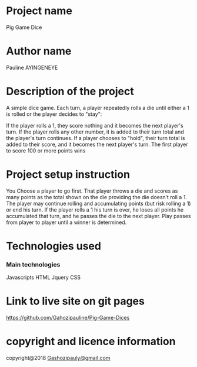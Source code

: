 # Project name
Pig Game Dice
# Author name
Pauline AYINGENEYE
# Description of the project
 A simple dice game. Each turn, a player repeatedly rolls a die until either a 1 is rolled or the player decides to "stay":

If the player rolls a 1, they score nothing and it becomes the next player's turn.
If the player rolls any other number, it is added to their turn total and the player's turn continues.
If a player chooses to "hold", their turn total is added to their score, and it becomes the next player's turn.
The first player to score 100 or more points wins
# Project setup instruction
 You Choose a player to go first. That player throws a die and scores as many points as the total shown on the die providing the die doesn’t roll a 1. The player may continue rolling and accumulating points (but risk rolling a 1) or end his turn. If the player rolls a 1 his turn is over, he loses all points he accumulated that turn, and he passes the die to the next player. Play passes from player to player until a winner is determined.
 # Technologies used
 ### Main technologies
 Javascripts
 HTML
 Jquery
 CSS
 # Link to live site on git pages
 https://github.com/Gahozipauline/Pig-Game-Dices
 # copyright and licence information
 copyright@2018 Gashozipauly@gmail.com